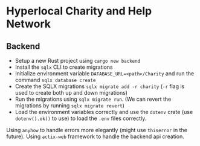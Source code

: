 # Hyperlocal Charity and Help Network

## Backend

- Setup a new Rust project using `cargo new backend`
- Install the `sqlx` CLI to create migrations
- Initialize environment variable `DATABASE_URL=<path>/Charity` and run the command `sqlx database create`
- Create the SQLX migrations `sqlx migrate add -r charity` (`-r` flag is used to create both up and down migrations)
- Run the migrations using `sqlx migrate run`. (We can revert the migrations by running `sqlx migrate revert`)
- Load the environment variables correctly and use the `dotenv` crate (use `dotenv().ok()` to use) to load the `.env` files correctly.

Using `anyhow` to handle errors more elegantly (might use `thiserror` in the future). Using `actix-web` framework to handle the backend api creation.
